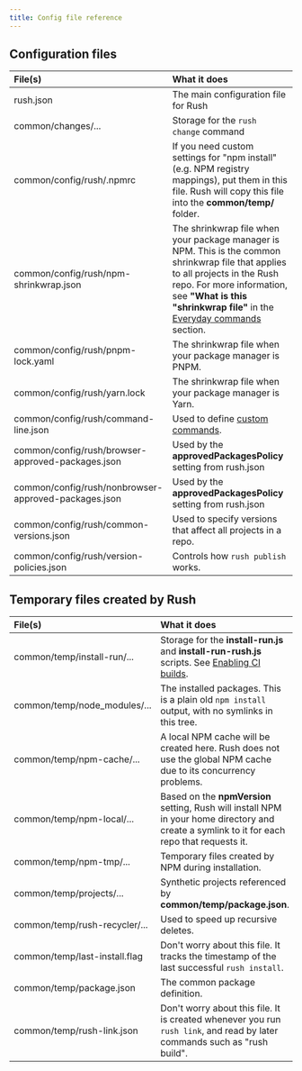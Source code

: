 ```yaml
---
title: Config file reference
---
```


## Configuration files

| File(s)                                              | What it does                                                                                                                                                                                                                                                                 |
| :--------------------------------------------------- | :--------------------------------------------------------------------------------------------------------------------------------------------------------------------------------------------------------------------------------------------------------------------------- |
| rush.json                                            | The main configuration file for Rush                                                                                                                                                                                                                                         |
| common/changes/...                                   | Storage for the `rush change` command                                                                                                                                                                                                                                        |
| common/config/rush/.npmrc                            | If you need custom settings for "npm install" (e.g. NPM registry mappings), put them in this file. Rush will copy this file into the **common/temp/** folder.                                                                                                                |
| common/config/rush/npm-shrinkwrap.json               | The shrinkwrap file when your package manager is NPM. This is the common shrinkwrap file that applies to all projects in the Rush repo. For more information, see **"What is this "shrinkwrap file"** in the [Everyday commands](../developer/everyday_commands.md) section. |
| common/config/rush/pnpm-lock.yaml                   | The shrinkwrap file when your package manager is PNPM.                                                                                                                                                                                                                       |
| common/config/rush/yarn.lock                         | The shrinkwrap file when your package manager is Yarn.                                                                                                                                                                                                                       |
| common/config/rush/command-line.json                 | Used to define [custom commands](../maintainer/custom_commands.md).                                                                                                                                                                                                          |
| common/config/rush/browser-approved-packages.json    | Used by the **approvedPackagesPolicy** setting from rush.json                                                                                                                                                                                                                |
| common/config/rush/nonbrowser-approved-packages.json | Used by the **approvedPackagesPolicy** setting from rush.json                                                                                                                                                                                                                |
| common/config/rush/common-versions.json              | Used to specify versions that affect all projects in a repo.                                                                                                                                                                                                                 |
| common/config/rush/version-policies.json             | Controls how `rush publish` works.                                                                                                                                                                                                                                           |

## Temporary files created by Rush

| File(s)                       | What it does                                                                                                                                 |
| :---------------------------- | :------------------------------------------------------------------------------------------------------------------------------------------- |
| common/temp/install-run/...   | Storage for the **install-run.js** and **install-run-rush.js** scripts. See [Enabling CI builds](../maintainer/enabling_ci_builds.md).       |
| common/temp/node_modules/...  | The installed packages. This is a plain old `npm install` output, with no symlinks in this tree.                                             |
| common/temp/npm-cache/...     | A local NPM cache will be created here. Rush does not use the global NPM cache due to its concurrency problems.                              |
| common/temp/npm-local/...     | Based on the **npmVersion** setting, Rush will install NPM in your home directory and create a symlink to it for each repo that requests it. |
| common/temp/npm-tmp/...       | Temporary files created by NPM during installation.                                                                                          |
| common/temp/projects/...      | Synthetic projects referenced by **common/temp/package.json**.                                                                               |
| common/temp/rush-recycler/... | Used to speed up recursive deletes.                                                                                                          |
| common/temp/last-install.flag | Don't worry about this file. It tracks the timestamp of the last successful `rush install`.                                                  |
| common/temp/package.json      | The common package definition.                                                                                                               |
| common/temp/rush-link.json    | Don't worry about this file. It is created whenever you run `rush link`, and read by later commands such as "rush build".                    |
